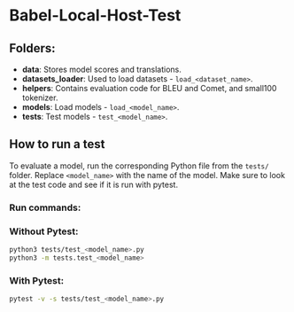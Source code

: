 # Babel-Local-Host-Test

## Folders:
- **data**: Stores model scores and translations.
- **datasets_loader**: Used to load datasets - `load_<dataset_name>`.
- **helpers**: Contains evaluation code for BLEU and Comet, and small100 tokenizer.
- **models**: Load models - `load_<model_name>`.
- **tests**: Test models - `test_<model_name>`.

## How to run a test
To evaluate a model, run the corresponding Python file from the `tests/` folder. Replace `<model_name>` with the name of the model.
Make sure to look at the test code and see if it is run with pytest.

### Run commands:
### Without Pytest:
```bash
python3 tests/test_<model_name>.py
python3 -m tests.test_<model_name>
```
### With Pytest:
```bash
pytest -v -s tests/test_<model_name>.py
```